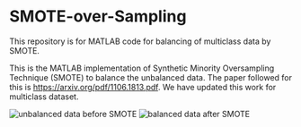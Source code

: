 # SMOTE-over-Sampling
This repository is for MATLAB code for balancing of multiclass data by SMOTE.

This is the MATLAB implementation of Synthetic Minority Oversampling Technique (SMOTE) to balance the unbalanced data. The paper followed for this is https://arxiv.org/pdf/1106.1813.pdf. We have updated this work for multiclass dataset. 

![unbalanced data before SMOTE](https://github.com/earthat/SMOTE-over-Sampling/blob/master/opimage/unbalanced%20data%20distribution-free-thesis.tif)
![balanced data after SMOTE](https://github.com/earthat/SMOTE-over-Sampling/blob/master/opimage/balanced%20data%20distribution-free-thesis.tif)
